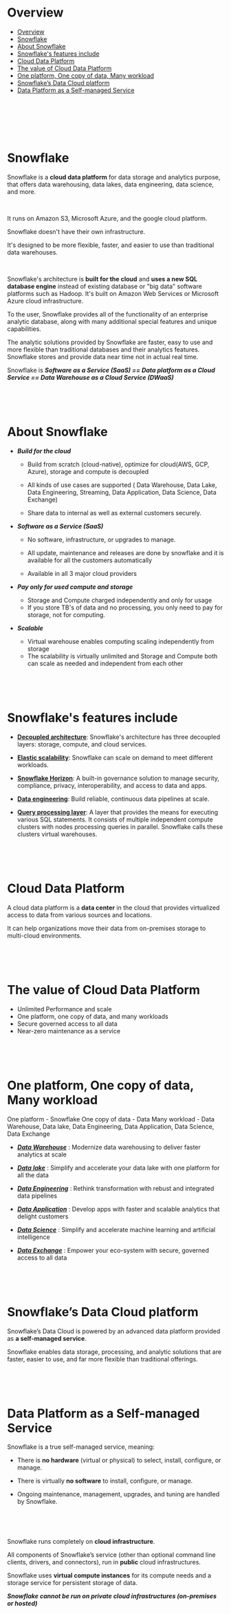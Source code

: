 # Overview

- [Overview](#overview)
- [Snowflake](#snowflake)
- [About Snowflake](#about-snowflake)
- [Snowflake's features include](#snowflakes-features-include)
- [Cloud Data Platform](#cloud-data-platform)
- [The value of Cloud Data Platform](#the-value-of-cloud-data-platform)
- [One platform, One copy of data, Many workload](#one-platform-one-copy-of-data-many-workload)
- [Snowflake’s Data Cloud platform](#snowflakes-data-cloud-platform)
- [Data Platform as a Self-managed Service](#data-platform-as-a-self-managed-service)

&nbsp;

&nbsp;

&nbsp;

# Snowflake

Snowflake is a **cloud data platform** for data storage and analytics purpose, that offers data warehousing, data lakes, data engineering, data science, and more.

&nbsp;

It runs on Amazon S3, Microsoft Azure, and the google cloud platform.

Snowflake doesn't have their own infrastructure.

It's designed to be more flexible, faster, and easier to use than traditional data warehouses.

&nbsp;

Snowflake's architecture is **built for the cloud** and **uses a new SQL database engine** instead of existing database or "big data" software platforms such as Hadoop. It's built on Amazon Web Services or Microsoft Azure cloud infrastructure.

To the user, Snowflake provides all of the functionality of an enterprise analytic database, along with many additional special features and unique capabilities.

The analytic solutions provided by Snowflake are faster, easy to use and more flexible than traditional databases and their analytics features. Snowflake stores and provide data near time not in actual real time.

Snowflake is **_Software as a Service (SaaS) == Data platform as a Cloud Service == Data Warehouse as a Cloud Service (DWaaS)_**

&nbsp;

&nbsp;

# About Snowflake

- **_Build for the cloud_**

  - Build from scratch (cloud-native), optimize for cloud(AWS, GCP, Azure), storage and compute is decoupled

  - All kinds of use cases are supported ( Data Warehouse, Data Lake, Data Engineering, Streaming, Data Application, Data Science, Data Exchange)

  - Share data to internal as well as external customers securely.

- **_Software as a Service (SaaS)_**

  - No software, infrastructure, or upgrades to manage.

  - All update, maintenance and releases are done by snowflake and it is available for all the customers automatically
  - Available in all 3 major cloud providers

- **_Pay only for used compute and storage_**

  - Storage and Compute charged independently and only for usage
  - If you store TB's of data and no processing, you only need to pay for storage, not for computing.

- **_Scalable_**
  - Virtual warehouse enables computing scaling independently from storage
  - The scalability is virtually unlimited and Storage and Compute both can scale as needed and independent from each other

&nbsp;

&nbsp;

# Snowflake's features include

- <u>**Decoupled architecture**</u>: Snowflake's architecture has three decoupled layers: storage, compute, and cloud services.

- <u>**Elastic scalability**</u>: Snowflake can scale on demand to meet different workloads.

- <u>**Snowflake Horizon**</u>: A built-in governance solution to manage security, compliance, privacy, interoperability, and access to data and apps.

- <u>**Data engineering**</u>: Build reliable, continuous data pipelines at scale.

- <u>**Query processing layer**</u>: A layer that provides the means for executing various SQL statements. It consists of multiple independent compute clusters with nodes processing queries in parallel. Snowflake calls these clusters virtual warehouses.

&nbsp;

&nbsp;

# Cloud Data Platform

A cloud data platform is a **data center** in the cloud that provides virtualized access to data from various sources and locations.

It can help organizations move their data from on-premises storage to multi-cloud environments.

&nbsp;

&nbsp;

# The value of Cloud Data Platform

- Unlimited Performance and scale
- One platform, one copy of data, and many workloads
- Secure governed access to all data
- Near-zero maintenance as a service

&nbsp;

&nbsp;

# One platform, One copy of data, Many workload

One platform - Snowflake
One copy of data - Data
Many workload - Data Warehouse, Data lake, Data Engineering, Data Application, Data Science, Data Exchange

- <u>**_Data Warehouse_**</u> : Modernize data warehousing to deliver faster analytics at scale
- <u>**_Data lake_**</u> : Simplify and accelerate your data lake with one platform for all the data
- <u>**_Data Engineering_**</u> : Rethink transformation with rebust and integrated data pipelines

- <u>**_Data Application_**</u> : Develop apps with faster and scalable analytics that delight customers

- <u>**_Data Science_**</u> : Simplify and accelerate machine learning and artificial intelligence

- <u>**_Data Exchange_**</u> : Empower your eco-system with secure, governed access to all data

&nbsp;

&nbsp;

# Snowflake’s Data Cloud platform

Snowflake’s Data Cloud is powered by an advanced data platform provided as **a self-managed service**.

Snowflake enables data storage, processing, and analytic solutions that are faster, easier to use, and far more flexible than traditional offerings.

&nbsp;

&nbsp;

# Data Platform as a Self-managed Service

Snowflake is a true self-managed service, meaning:

- There is **no hardware** (virtual or physical) to select, install, configure, or manage.

- There is virtually **no software** to install, configure, or manage.

- Ongoing maintenance, management, upgrades, and tuning are handled by Snowflake.

&nbsp;

&nbsp;

Snowflake runs completely on **cloud infrastructure**.

All components of Snowflake’s service (other than optional command line clients, drivers, and connectors), run in **public** cloud infrastructures.

Snowflake uses **virtual compute instances** for its compute needs and a storage service for persistent storage of data.

**_Snowflake cannot be run on private cloud infrastructures (on-premises or hosted)_**

&nbsp;

&nbsp;

&nbsp;

